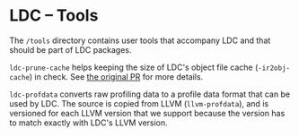 LDC – Tools
===============================

The `/tools` directory contains user tools that accompany LDC and that should be part of LDC packages.

`ldc-prune-cache` helps keeping the size of LDC's object file cache (`-ir2obj-cache`) in check. See [the original PR](https://github.com/ldc-developers/ldc/pull/1753) for more details.

`ldc-profdata` converts raw profiling data to a profile data format that can be used by LDC. The source is copied from LLVM (`llvm-profdata`), and is versioned for each LLVM version that we support because the version has to match exactly with LDC's LLVM version.
